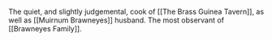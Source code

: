 The quiet, and slightly judgemental, cook of [[The Brass Guinea Tavern]], as well as [[Muirnum Brawneyes]] husband. The most observant of [[Brawneyes Family]].